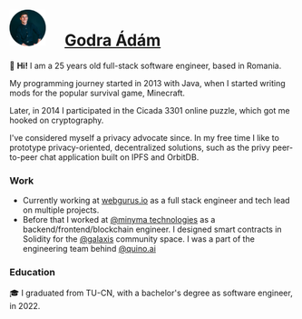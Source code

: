 # <img src="https://github.com/godraadam/godraadam/blob/main/profilepic.png" alt="" width="64" height="64"> &nbsp;&nbsp;&nbsp;&nbsp;[Godra Ádám](https://godraadam.com/)
  

👋 **Hi!** I am a 25 years old full-stack software engineer, based in Romania.

My programming journey started in 2013 with Java, when I started writing mods for the popular survival game, Minecraft.  

Later, in 2014 I participated in the Cicada 3301 online puzzle, which got me hooked on cryptography.  

I've considered myself a privacy advocate since. In my free time I like to prototype privacy-oriented, decentralized solutions, such as the privy peer-to-peer chat application built on IPFS and OrbitDB.  

### Work
- Currently working at [webgurus.io](webgurus.io) as a full stack engineer and tech lead on multiple projects.
- Before that I worked at [@minyma technologies](https://www.minyma-tech.com/) as a backend/frontend/blockchain engineer. I designed smart contracts in Solidity for the [@galaxis](https://galaxis.xyz/#/) community space. I was a part of the engineering team behind [@quino.ai](quino.ai)

### Education

🎓 I graduated from TU-CN, with a bachelor's degree as software engineer, in 2022.

